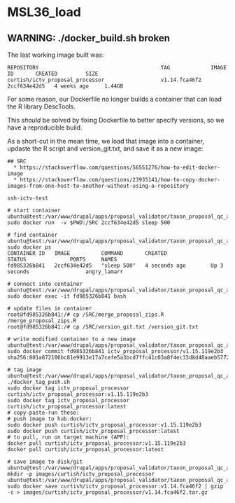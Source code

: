 # MSL36_load

## WARNING: ./docker_build.sh broken

The last working image built was: 

	REPOSITORY                                       TAG             IMAGE ID       CREATED         SIZE
	curtish/ictv_proposal_processor                  v1.14.fca46f2   2ccf634e42d5   4 weeks ago     1.44GB

For some reason, our Dockerfile no longer builds a container that can load the R library DescTools. 

This *should* be solved by fixing Dockerfile to better specify versions, so we have a reproducible build. 

As a short-cut in the mean time, we load that image into a container, updaste the R script and version_git.txt, and save it as a new image:

```
## SRC
  * https://stackoverflow.com/questions/56551276/how-to-edit-docker-image
  * https://stackoverflow.com/questions/23935141/how-to-copy-docker-images-from-one-host-to-another-without-using-a-repository

ssh-ictv-test

# start container
ubuntu@test:/var/www/drupal/apps/proposal_validator/taxon_proposal_qc_and_load$ sudo docker run  -v $PWD:/SRC 2ccf634e42d5 sleep 500

# find container
ubuntu@test:/var/www/drupal/apps/proposal_validator/taxon_proposal_qc_and_load$ sudo docker ps
CONTAINER ID   IMAGE          COMMAND       CREATED              STATUS              PORTS     NAMES
fd985326b841   2ccf634e42d5   "sleep 500"   4 seconds ago        Up 3 seconds                  angry_lamarr

# connect into container
ubuntu@test:/var/www/drupal/apps/proposal_validator/taxon_proposal_qc_and_load$ sudo docker exec -it fd985326b841 bash

# update files in container
root@fd985326b841:/# cp /SRC/merge_proposal_zips.R /merge_proposal_zips.R 
root@fd985326b841:/# cp /SRC/version_git.txt /version_git.txt 

# write modified container to a new image
ubuntu@test:/var/www/drupal/apps/proposal_validator/taxon_proposal_qc_and_load$ sudo docker commit fd985326b841 ictv_proposal_processor/v1.15.119e2b3
sha256:801a872106bc81e9913e17a7cefe5a3bcd7ffc41c03a8f4ec33d8d48aaeb5772

# tag image
ubuntu@test:/var/www/drupal/apps/proposal_validator/taxon_proposal_qc_and_load$ ./docker_tag_push.sh 
sudo docker tag ictv_proposal_processor curtish/ictv_proposal_processor:v1.15.119e2b3
sudo docker tag ictv_proposal_processor curtish/ictv_proposal_processor:latest
# copy-paste-run these: 
# push image to hub.docker:
sudo docker push curtish/ictv_proposal_processor:v1.15.119e2b3
sudo docker push curtish/ictv_proposal_processor:latest
# to pull, run on target machine (APP):
docker pull curtish/ictv_proposal_processor:v1.15.119e2b3
docker pull curtish/ictv_proposal_processor:latest

# save image to disk/git
ubuntu@test:/var/www/drupal/apps/proposal_validator/taxon_proposal_qc_and_load$ mkdir -p images/curtish/ictv_proposal_processor
ubuntu@test:/var/www/drupal/apps/proposal_validator/taxon_proposal_qc_and_load$ sudo docker save curtish/ictv_proposal_processor:v1.14.fca46f2 | gzip -c > images/curtish/ictv_proposal_processor/v1.14.fca46f2.tar.gz

```
